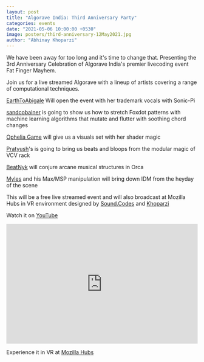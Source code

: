 ```yaml
---
layout: post
title: "Algorave India: Third Anniversary Party"
categories: events
date: "2021-05-06 10:00:00 +0530"
image: posters/third-anniversary-12May2021.jpg
author: "Abhinay Khoparzi"
---
```


We have been away for too long and it's time to change that. Presenting the 3rd Anniversary Celebration of Algorave India's premier livecoding event Fat Finger Mayhem.

Join us for a live streamed Algorave with a lineup of artists covering a range of computational techniques.

[EarthToAbigale](http://earthtoabigail.com/) Will open the event with her trademark vocals with Sonic-Pi

[sandcobainer](https://www.instagram.com/sandcobainer.wav) is going to show us how to stretch Foxdot patterns with machine learning algorithms that mutate and flutter with soothing chord changes

[Ophelia Game](https://www.instagram.com/ophelia.game/) will give us a visuals set with her shader magic

[Pratyush](https://www.instagram.com/prtyshrmn)'s is going to bring us beats and bloops from the modular magic of VCV rack

[BeatNyk](https://www.instagram.com/beatnyk) will conjure arcane musical structures in Orca

[Myles](https://www.instagram.com/aaronmylespereira) and his Max/MSP manipulation will bring down IDM from the heyday of the scene

This will be a free live streamed event and will also broadcast at Mozilla Hubs in VR environment designed by [Sound.Codes](https://instagram.com/sound.codes) and [Khoparzi](https://khoparzi.com)

Watch it on [YouTube](http://youtube.com/eulerroom)

<iframe width="100%" height="315" src="https://www.youtube.com/embed/RkyYrmxiczQ" frameborder="0" allow="accelerometer; autoplay; encrypted-media; gyroscope; picture-in-picture" allowfullscreen></iframe>

Experience it in VR at [Mozilla Hubs](https://hubs.mozilla.com/QhEUcmn/excited-crazy-gathering)
